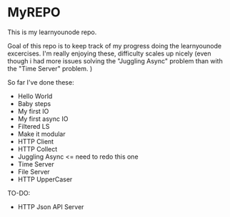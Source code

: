 # MyREPO
This is my learnyounode repo. 

Goal of this repo is to keep track of my progress doing the learnyounode excercises. 
I'm really enjoying these, difficulty scales up nicely (even though i had more issues solving the "Juggling Async" problem than with the "Time Server" problem. )

So far I've done these: 
* Hello World
* Baby steps
* My first IO
* My first async IO
* Filtered LS
* Make it modular
* HTTP Client
* HTTP Collect
* Juggling Async <= need to redo this one
* Time Server
* File Server
* HTTP UpperCaser

TO-DO: 
* HTTP Json API Server
